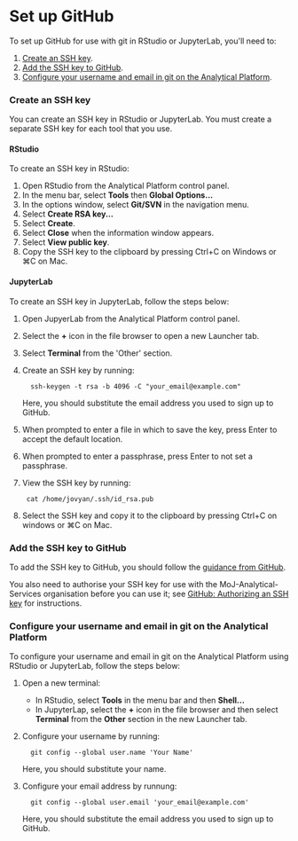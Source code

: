 # Set up GitHub

To set up GitHub for use with git in RStudio or JupyterLab, you'll need to:

1. [Create an SSH key](#create-an-ssh-key).
2. [Add the SSH key to GitHub](#add-the-ssh-key-to-github).
3. [Configure your username and email in git on the Analytical Platform](#configure-your-username-and-email-in-git-on-the-analytical-platform).

### Create an SSH key

You can create an SSH key in RStudio or JupyterLab. You must create a separate SSH key for each tool that you use.

#### RStudio

To create an SSH key in RStudio:

1. Open RStudio from the Analytical Platform control panel.
2. In the menu bar, select **Tools** then **Global Options...**
3. In the options window, select **Git/SVN** in the navigation menu.
4. Select **Create RSA key...**
5. Select **Create**.
6. Select **Close** when the information window appears.
7. Select **View public key**.
8. Copy the SSH key to the clipboard by pressing Ctrl+C on Windows or ⌘C on Mac.

#### JupyterLab

To create an SSH key in JupyterLab, follow the steps below:

1.  Open JupyerLab from the Analytical Platform control panel.
2.  Select the **+** icon in the file browser to open a new Launcher tab.
3.  Select **Terminal** from the 'Other' section.
4.  Create an SSH key by running:

          ssh-keygen -t rsa -b 4096 -C "your_email@example.com"

    Here, you should substitute the email address you used to sign up to GitHub.

5.  When prompted to enter a file in which to save the key, press Enter to accept the default location.
6.  When prompted to enter a passphrase, press Enter to not set a passphrase.
7.  View the SSH key by running:

         cat /home/jovyan/.ssh/id_rsa.pub

8.  Select the SSH key and copy it to the clipboard by pressing Ctrl+C on windows or ⌘C on Mac.

### Add the SSH key to GitHub

To add the SSH key to GitHub, you should follow the [guidance from GitHub](https://help.github.com/en/articles/adding-a-new-ssh-key-to-your-github-account).

You also need to authorise your SSH key for use with the MoJ-Analytical-Services organisation before you can use it; see [GitHub: Authorizing an SSH key](https://docs.github.com/en/enterprise-cloud@latest/authentication/authenticating-with-saml-single-sign-on/authorizing-an-ssh-key-for-use-with-saml-single-sign-on#authorizing-an-ssh-key) for instructions.

### Configure your username and email in git on the Analytical Platform

To configure your username and email in git on the Analytical Platform using RStudio or JupyterLab, follow the steps below:

1.  Open a new terminal:
    - In RStudio, select **Tools** in the menu bar and then **Shell...**
    - In JupyterLap, select the **+** icon in the file browser and then select **Terminal** from the **Other** section in the new Launcher tab.
2.  Configure your username by running:

          git config --global user.name 'Your Name'

    Here, you should substitute your name.

3.  Configure your email address by runnung:

          git config --global user.email 'your_email@example.com'

    Here, you should substitute the email address you used to sign up to GitHub.
